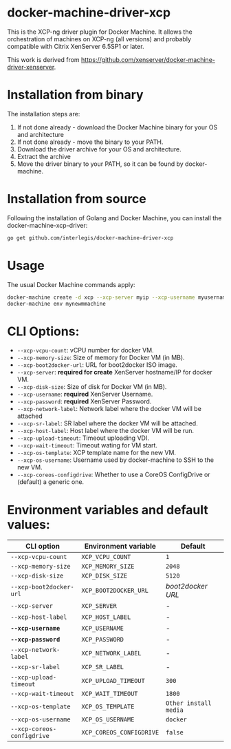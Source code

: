 # docker-machine-driver-xcp
This is the XCP-ng driver plugin for Docker Machine. It allows the
orchestration of machines on XCP-ng (all versions) and probably compatible with Citrix XenServer 6.5SP1 or later.

This work is derived from https://github.com/xenserver/docker-machine-driver-xenserver.

# Installation from binary

The installation steps are:

1. If not done already - download the Docker Machine binary for your OS and architecture
2. If not done already - move the binary to your PATH.
3. Download the driver archive for your OS and architecture.
4. Extract the archive
5. Move the driver binary to your PATH, so it can be found by docker-machine.


# Installation from source
Following the installation of Golang and Docker Machine, you can install the
docker-machine-xcp-driver:
```bash
go get github.com/interlegis/docker-machine-driver-xcp
```

# Usage
The usual Docker Machine commands apply:
```bash
docker-machine create -d xcp --xcp-server myip --xcp-username myusername --xcp-password mypassword mynewmmachine
docker-machine env mynewmmachine
```


# CLI Options:

 - `--xcp-vcpu-count`: vCPU number for docker VM.
 - `--xcp-memory-size`: Size of memory for Docker VM (in MB).
 - `--xcp-boot2docker-url`: URL for boot2docker ISO image.
 - `--xcp-server`: **required for create** XenServer hostname/IP for docker VM.
 - `--xcp-disk-size`: Size of disk for Docker VM (in MB).
 - `--xcp-username`: **required** XenServer Username.
 - `--xcp-password`: **required** XenServer Password.
 - `--xcp-network-label`: Network label where the docker VM will be attached
 - `--xcp-sr-label`: SR label where the docker VM will be attached.
 - `--xcp-host-label`: Host label where the docker VM will be run.
 - `--xcp-upload-timeout`: Timeout uploading VDI.
 - `--xcp-wait-timeout`: Timeout wating for VM start.
 - `--xcp-os-template`: XCP template name for the new VM.
 - `--xcp-os-username`: Username used by docker-machine to SSH to the new VM.
 - `--xcp-coreos-configdrive`: Whether to use a CoreOS ConfigDrive or (default) a generic one. 

# Environment variables and default values:

| CLI option                  | Environment variable     | Default                      |
|-----------------------------|--------------------------|------------------------------|
| `--xcp-vcpu-count`          | `XCP_VCPU_COUNT`         | `1`                          |
| `--xcp-memory-size`         | `XCP_MEMORY_SIZE`        | `2048`                       |
| `--xcp-disk-size`           | `XCP_DISK_SIZE`          | `5120`                       |
| `--xcp-boot2docker-url`     | `XCP_BOOT2DOCKER_URL`    | *boot2docker URL*            |
| `--xcp-server`              | `XCP_SERVER`             | -                            |
| `--xcp-host-label`          | `XCP_HOST_LABEL`         | -                            |
| **`--xcp-username`**        | `XCP_USERNAME`           | -                            |
| **`--xcp-password`**        | `XCP_PASSWORD`           | -                            |
| `--xcp-network-label`       | `XCP_NETWORK_LABEL`      | -                            |
| `--xcp-sr-label`            | `XCP_SR_LABEL`           | -                            |
| `--xcp-upload-timeout`      | `XCP_UPLOAD_TIMEOUT`     | `300`                        |
| `--xcp-wait-timeout`        | `XCP_WAIT_TIMEOUT`       | `1800`                       |
| `--xcp-os-template`         | `XCP_OS_TEMPLATE`        | `Other install media`        |
| `--xcp-os-username`         | `XCP_OS_USERNAME`        | `docker`                     |
| `--xcp-coreos-configdrive`  | `XCP_COREOS_CONFIGDRIVE` | `false`                      |
